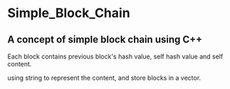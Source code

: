 # Simple_Block_Chain
A concept of simple block chain using C++
---
Each block contains previous block's hash value, self hash value and self content.

using string to represent the content, and store blocks in a vector.

